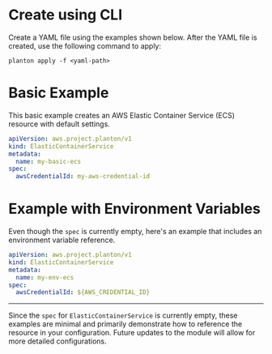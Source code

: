 # Create using CLI

Create a YAML file using the examples shown below. After the YAML file is created, use the following command to apply:

```shell
planton apply -f <yaml-path>
```

# Basic Example

This basic example creates an AWS Elastic Container Service (ECS) resource with default settings.

```yaml
apiVersion: aws.project.planton/v1
kind: ElasticContainerService
metadata:
  name: my-basic-ecs
spec:
  awsCredentialId: my-aws-credential-id
```

# Example with Environment Variables

Even though the `spec` is currently empty, here's an example that includes an environment variable reference.

```yaml
apiVersion: aws.project.planton/v1
kind: ElasticContainerService
metadata:
  name: my-env-ecs
spec:
  awsCredentialId: ${AWS_CREDENTIAL_ID}
```

---

Since the `spec` for `ElasticContainerService` is currently empty, these examples are minimal and primarily demonstrate how to reference the resource in your configuration. Future updates to the module will allow for more detailed configurations.
